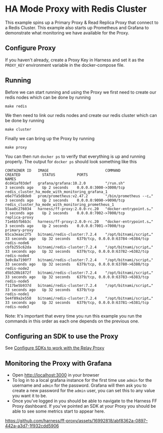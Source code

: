 # HA Mode Proxy with Redis Cluster 

This example spins up a Primary Proxy & Read Replica Proxy that connect to a Redis Cluster. This example also starts up Prometheus and Grafana to demonstrate what monitoring we have available for the Proxy.

## Configure Proxy

If you haven't already, create a Proxy Key in Harness and set it as the `PROXY_KEY` environment variable in the docker-compose file.

## Running

Before we can start running and using the Proxy we first need to create our redis nodes which can be done by running

`make redis`

We then need to link our redis nodes and create our redis cluster which can be done by running

`make cluster`

Finally we can bring up the Proxy by running 

`make proxy`

You can then run `docker ps` to verify that everything is up and running properly. The output for `docker ps` should look something like this

```
CONTAINER ID   IMAGE                          COMMAND                  CREATED          STATUS          PORTS                               NAMES
dcd41af03def   grafana/grafana:10.2.0         "/run.sh"                3 seconds ago    Up 2 seconds    0.0.0.0:3000->3000/tcp              redis_cluster_ha_mode_with_monitoring_grafana_1
e6e7fa5d8de0   prom/prometheus:v2.47.2        "/bin/prometheus --c…"   3 seconds ago    Up 2 seconds    0.0.0.0:9090->9090/tcp              redis_cluster_ha_mode_with_monitoring_prometheus_1
55aa8c276034   harness/ff-proxy:2.0.0-rc.20   "docker-entrypoint.s…"   3 seconds ago    Up 2 seconds    0.0.0.0:7002->7000/tcp              replica-proxy
71e6b5fb6b3c   harness/ff-proxy:2.0.0-rc.20   "docker-entrypoint.s…"   3 seconds ago    Up 2 seconds    0.0.0.0:7001->7000/tcp              primary-proxy
65ca3eaac2f5   bitnami/redis-cluster:7.2.4    "/opt/bitnami/script…"   33 seconds ago   Up 32 seconds   6379/tcp, 0.0.0.0:63784->6384/tcp   redis-node6
cbfb255c62da   bitnami/redis-cluster:7.2.4    "/opt/bitnami/script…"   33 seconds ago   Up 32 seconds   6379/tcp, 0.0.0.0:63782->6382/tcp   redis-node4
3e0c8a7190f7   bitnami/redis-cluster:7.2.4    "/opt/bitnami/script…"   33 seconds ago   Up 32 seconds   6379/tcp, 0.0.0.0:63780->6380/tcp   redis-node2
d5b520b1872f   bitnami/redis-cluster:7.2.4    "/opt/bitnami/script…"   33 seconds ago   Up 32 seconds   6379/tcp, 0.0.0.0:63783->6383/tcp   redis-node5
f117be5b937d   bitnami/redis-cluster:7.2.4    "/opt/bitnami/script…"   33 seconds ago   Up 32 seconds   6379/tcp                            redis-node1
5e4f89a2e558   bitnami/redis-cluster:7.2.4    "/opt/bitnami/script…"   33 seconds ago   Up 32 seconds   6379/tcp, 0.0.0.0:63781->6381/tcp   redis-node3
```

Note: It's important that every time you run this example you run the commands in this order as each one depends on the previous one.

## Configuring an SDK to use the Proxy

See [Configure SDKs to work with the Relay Proxy](https://developer.harness.io/docs/feature-flags/relay-proxy/deploy-relay-proxy#configure-sdks-to-work-with-the-relay-proxy)

## Monitoring the Proxy with Grafana

- Open [http://localhost:3000](http://localhost:3000) in your browser
- To log in to a local grafana instance for the first time use `admin` for the username and `admin` for the password. Grafana will then ask you to create a new password for the `admin` user, you can set this to any value you want it to be.
- Once you've logged in you should be able to navigate to the Harness FF Proxy dashboard. If you've pointed an SDK at your Proxy you should be able to see some metrics start to appear here. 



https://github.com/harness/ff-proxy/assets/16992818/abf8362a-0897-442a-a3d7-1f932cdd5906


